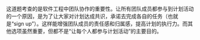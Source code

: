 这道题考查的是软件工程中团队协作的重要性。让所有团队成员都参与到计划活动的一个原因，是为了让大家对计划达成共识，承诺去完成各自的任务（也就是“sign up”）。这样能增强团队成员的责任感和归属感，提高计划的执行力。而其他选项虽然重要，但都不是“让每个人都参与计划活动”的主要目的。